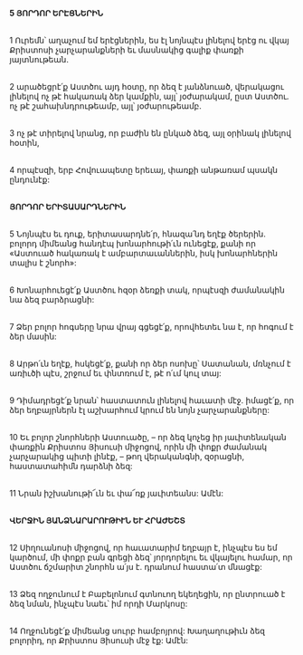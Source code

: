 **5 ՅՈՐԴՈՐ ԵՐԷՑՆԵՐԻՆ**

\
1 Ուրեմն՝ աղաչում եմ երէցներին, ես էլ նոյնպէս լինելով երէց ու վկայ Քրիստոսի չարչարանքների եւ մասնակից գալիք փառքի յայտնութեան.

\
2 արածեցրէ՛ք Աստծու այդ հօտը, որ ձեզ է յանձնուած, վերակացու լինելով ոչ թէ հակառակ ձեր կամքին, այլ՝ յօժարակամ, ըստ Աստծու. ոչ թէ շահախնդրութեամբ, այլ՝ յօժարութեամբ.

\
3 ոչ թէ տիրելով նրանց, որ բաժին են ընկած ձեզ, այլ օրինակ լինելով հօտին,

\
4 որպէսզի, երբ Հովուապետը երեւայ, փառքի անթառամ պսակն ընդունէք:

\
**ՅՈՐԴՈՐ ԵՐԻՏԱՍԱՐԴՆԵՐԻՆ**

\
5 Նոյնպէս եւ դուք, երիտասարդնե՛ր, հնազա՛նդ եղէք ծերերին. բոլորդ միմեանց հանդէպ խոնարհութի՛ւն ունեցէք, քանի որ «Աստուած հակառակ է ամբարտաւաններին, իսկ խոնարհներին տալիս է շնորհ»:

\
6 Խոնարհուեցէ՛ք Աստծու հզօր ձեռքի տակ, որպէսզի ժամանակին նա ձեզ բարձրացնի:

\
7 Ձեր բոլոր հոգսերը նրա վրայ գցեցէ՛ք, որովհետեւ նա է, որ հոգում է ձեր մասին:

\
8 Արթո՛ւն եղէք, հսկեցէ՛ք, քանի որ ձեր ոսոխը՝ Սատանան, մռնչում է առիւծի պէս, շրջում եւ փնտռում է, թէ ո՛ւմ կուլ տայ:

\
9 Դիմադրեցէ՛ք նրան՝ հաստատուն լինելով հաւատի մէջ. իմացէ՛ք, որ ձեր եղբայրներն էլ աշխարհում կրում են նոյն չարչարանքները:

\
10 Եւ բոլոր շնորհների Աստուածը, – որ ձեզ կոչեց իր յաւիտենական փառքին Քրիստոս Յիսուսի միջոցով, որին մի փոքր ժամանակ չարչարակից պիտի լինէք, – թող վերականգնի, զօրացնի, հաստատահիմն դարձնի ձեզ:

\
11 Նրան իշխանութի՜ւն եւ փա՜ռք յաւիտեանս: Ամէն:

\
**ՎԵՐՋԻՆ ՅԱՆՁՆԱՐԱՐՈՒԹԻՒՆ ԵՒ ՀՐԱԺԵՇՏ**

\
12 Սիղուանոսի միջոցով, որ հաւատարիմ եղբայր է, ինչպէս ես եմ կարծում, մի փոքր բան գրեցի ձեզ՝ յորդորելու եւ վկայելու համար, որ Աստծու ճշմարիտ շնորհն ա՛յս է. դրանում հաստա՛տ մնացէք:

\
13 Ձեզ ողջունում է Բաբելոնում գտնուող եկեղեցին, որ ընտրուած է ձեզ նման, ինչպէս նաեւ՝ իմ որդի Մարկոսը:

\
14 Ողջունեցէ՛ք միմեանց սուրբ համբոյրով: Խաղաղութիւն ձեզ բոլորիդ, որ Քրիստոս Յիսուսի մէջ էք: Ամէն:
